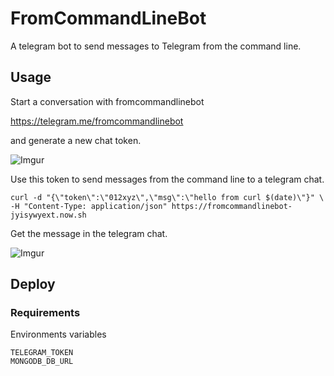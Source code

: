 # FromCommandLineBot

A telegram bot to send messages to Telegram from the command line.

## Usage

Start a conversation with fromcommandlinebot

https://telegram.me/fromcommandlinebot

and generate a new chat token.

![Imgur](http://i.imgur.com/fRTDMRq.png)

Use this token to send messages from the command line to a telegram chat.

    curl -d "{\"token\":\"012xyz\",\"msg\":\"hello from curl $(date)\"}" \
    -H "Content-Type: application/json" https://fromcommandlinebot-jyisywyext.now.sh

Get the message in the telegram chat.

![Imgur](http://i.imgur.com/uUf2WHn.png)

## Deploy

### Requirements

Environments variables

    TELEGRAM_TOKEN
    MONGODB_DB_URL
